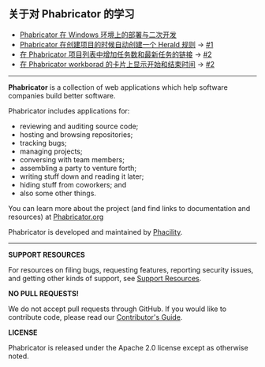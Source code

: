 ## 关于对 Phabricator 的学习

- [Phabricator 在 Windows 环境上的部署与二次开发](http://ckjava.com/2017/07/03/Phabricator-Windows-setup/)
- [Phabricator 在创建项目的时候自动创建一个 Herald 规则](http://ckjava.com/2017/07/22/Phabricator-project-Herald/) -> [#1](https://github.com/toulezu/phabricator/pull/1)
- [在 Phabricator 项目列表中增加任务数和最新任务的链接](http://ckjava.com/2017/07/25/Phabricator-list-item-task/) -> [#2](https://github.com/toulezu/phabricator/pull/2)
- [在 Phabricator workborad 的卡片上显示开始和结束时间](http://ckjava.com/2017/07/25/Phabricator-list-item-task/) -> [#2](https://github.com/toulezu/phabricator/pull/2)

----------------------------------------------------------------------------------------------
**Phabricator** is a collection of web applications which help software companies build better software.

Phabricator includes applications for:

  - reviewing and auditing source code;
  - hosting and browsing repositories;
  - tracking bugs;
  - managing projects;
  - conversing with team members;
  - assembling a party to venture forth;
  - writing stuff down and reading it later;
  - hiding stuff from coworkers; and
  - also some other things.

You can learn more about the project (and find links to documentation and resources) at [Phabricator.org](http://phabricator.org)

Phabricator is developed and maintained by [Phacility](http://phacility.com).

----------

**SUPPORT RESOURCES**

For resources on filing bugs, requesting features, reporting security issues, and getting other kinds of support, see [Support Resources](https://secure.phabricator.com/book/phabricator/article/support/).

**NO PULL REQUESTS!**

We do not accept pull requests through GitHub. If you would like to contribute code, please read our [Contributor's Guide](https://secure.phabricator.com/book/phabcontrib/article/contributing_code/).

**LICENSE**

Phabricator is released under the Apache 2.0 license except as otherwise noted.
